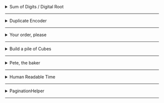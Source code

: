 <details>
<summary>Sum of Digits / Digital Root</summary>

    Digital root is the recursive sum of all the digits in a number.
    
    Given n, take the sum of the digits of n. If that value has more than one digit,
    continue reducing in this way until a single-digit number is produced. The input will be a non-negative integer.

> Examples<br>
>     16  -->  1 + 6 = 7 <br>
>    942  -->  9 + 4 + 2 = 15  -->  1 + 5 = 6<br>
> 132189  -->  1 + 3 + 2 + 1 + 8 + 9 = 24  -->  2 + 4 = 6<br>
> 493193  -->  4 + 9 + 3 + 1 + 9 + 3 = 29  -->  2 + 9 = 11  -->  1 + 1 = 2

***Solution:***
```python
def digital_root(n):
    s=str(n)
    l = len(s)
    if l >1:
        return digital_root(sum(int(each)for each in s))
    return n
```
</details>

---

<details>
<summary>Duplicate Encoder</summary>
   
    The goal of this exercise is to convert a string to a new string where each character
    in the new string is "(" if that character appears only once in the original string,
    or ")" if that character appears more than once in the original string. Ignore
    capitalization when determining if a character is a duplicate.


> Examples<br>
> "din"      =>  "((("<br>
> "recede"   =>  "()()()"<br>
> "Success"  =>  ")())())"<br>
> "(( @"     =>  "))(("

***Solution:***
```python
def duplicate_encode(word):
    word = word.lower()
    new_word=''
    for letter in word:
        count=0
        for l in word:
            if l == letter:
                count+=1
        if count >1:
            new_word += ')'
        else:
            new_word += '('
    return new_word
```
</details>

---

<details>
<summary>Your order, please</summary>
   
    Your task is to sort a given string. Each word in the string will contain a single number.
    This number is the position the word should have in the result.

    Note: Numbers can be from 1 to 9. So 1 will be the first word (not 0).

    If the input string is empty, return an empty string. The words in the input String will only contain valid consecutive numbers.

> Examples<br>
> "is2 Thi1s T4est 3a"  -->  "Thi1s is2 3a T4est"<br>
> "4of Fo1r pe6ople g3ood th5e the2"  -->  "Fo1r the2 g3ood 4of th5e pe6ople"<br>
> ""  -->  ""

***Solution:***
```python
def order(sentence):
    if sentence == '':
        return ''
    sentence = sentence.split()
    new_sentence= ['~' for word in sentence]
    for word in sentence:
        print(word)
        for letter in word:
            try:
                new_sentence[int(letter)-1]=word
            except:
                continue
    new_sentence = ' '.join(each for each in new_sentence)
    return new_sentence
```
</details>

---

<details>
<summary>Build a pile of Cubes</summary>
   
Your task is to construct a building which will be a pile of n cubes.
The cube at the bottom will have a volume of n<sup>3</sup>, the cube above will have volume of (n-1)<sup>3</sup> and so on until the top which will have a volume of 1<sup>3</sup>

You are given the total volume m of the building. Being given m can you find the number n of cubes you will have to build?

The parameter of the function findNB (find_nb, fin-nb, findNB, ...) will be an integer m and you have to return the integer n such as n<sup>3</sup> + (n-1)<sup>3</sup> + (n-2)<sup>3</sup> + ... + 1<sup>3</sup> = m if such a n exists or -1 if there is no such n.

> Examples<br>
> findNb(1071225) --> 45<br>
> findNb(91716553919377) --> -1

***Solution:***
```python
def find_nb(mass):
    count = 0
    m=0
    while m<mass:
        count += 1
        m += count**3
        if m>mass:
            return -1
    return count
```
</details>

---

<details>
<summary>Pete, the baker</summary>
   
    Pete likes to bake some cakes. He has some recipes and ingredients. Unfortunately he is not good in maths. Can you help him to find out, how many cakes he could bake considering his recipes?

    Write a function cakes(), which takes the recipe (object) and the available ingredients (also an object) and returns the maximum number of cakes Pete can bake (integer). For simplicity there are no units for the amounts (e.g. 1 lb of flour or 200 g of sugar are simply 1 or 200). Ingredients that are not present in the objects, can be considered as 0.

```python
Examples:

# must return 2
cakes({flour: 500, sugar: 200, eggs: 1}, {flour: 1200, sugar: 1200, eggs: 5, milk: 200})<br>
# must return 0
cakes({apples: 3, flour: 300, sugar: 150, milk: 100, oil: 100}, {sugar: 500, flour: 2000, milk: 2000})
```

***Solution:***
```python
def cakes(recipe, available):
    amount  = []
    for each in recipe:
        if each not in available:
            return 0
        amount.append(available[each]//recipe[each])
    return min(amount)
```
</details>

---

<details>
<summary>Human Readable Time</summary>
   
    Write a function, which takes a non-negative integer (seconds) as input and returns the time in a human-readable format (HH:MM:SS)

    HH = hours, padded to 2 digits, range: 00 - 99
    MM = minutes, padded to 2 digits, range: 00 - 59
    SS = seconds, padded to 2 digits, range: 00 - 59
    The maximum time never exceeds 359999 (99:59:59)

    You can find some examples in the test fixtures.



> Examples<br>
> test.assert_equals(make_readable(0), "00:00:00")<br>
        test.assert_equals(make_readable(59), "00:00:59")<br>
        test.assert_equals(make_readable(60), "00:01:00")<br>
        test.assert_equals(make_readable(3599), "00:59:59")<br>

***Solution:***
```python
def make_readable(seconds):
    hours = seconds // 3600
    seconds -= hours * 3600
    minutes = seconds // 60
    seconds -= minutes * 60
    h=''
    m=''
    s=''
    if hours <10:
        h=0
    if minutes <10:
        m=0
    if seconds <10:
        s=0
    return (f'{h}{hours}:{m}{minutes}:{s}{seconds}')
```
</details>

---

<details>
<summary>PaginationHelper</summary>
   
    For this exercise you will be strengthening your page-fu
    mastery. You will complete the PaginationHelper class,
    which is a utility class helpful for querying paging
    information related to an array.

The class is designed to take in an array of values and an integer indicating how many items will be allowed per each page. The types of values contained within the collection/array are not relevant.

The following are some examples of how this class is used:

Examples:
```python
helper = PaginationHelper(['a','b','c','d','e','f'], 4)
helper.page_count() # should == 2
helper.item_count() # should == 6
helper.page_item_count(0) # should == 4
helper.page_item_count(1) # last page - should == 2
helper.page_item_count(2) # should == -1 since the page is invalid

# page_index takes an item index and returns the page that it belongs on
helper.page_index(5) # should == 1 (zero based index)
helper.page_index(2) # should == 0
helper.page_index(20) # should == -1
helper.page_index(-10) # should == -1 because negative indexes are invalid
```

***Solution:***
```python
class PaginationHelper:
    
    # The constructor takes in an array of items and an integer indicating
    # how many items fit within a single page
    def __init__(self, collection, items_per_page):
        self.length = len(collection)
        self.ipp = items_per_page
        self.pages = self.length // self.ipp + (self.length % self.ipp >0)
    # returns the number of items within the entire collection
    def item_count(self):
        return self.length
    
    # returns the number of pages
    def page_count(self):
        return self.pages
    
    # returns the number of items on the given page. page_index is zero based
    # this method should return -1 for page_index values that are out of range
    def page_item_count(self, page_index):
        if page_index +1 > self.pages or page_index <0:
            return -1
        if page_index+1 == self.pages and self.length % self.ipp >0:
            return self.length % self.ipp
        else:
            return self.ipp
            
    
    # determines what page an item at the given index is on. Zero based indexes.
    # this method should return -1 for item_index values that are out of range
    def page_index(self, item_index):
        if item_index +1 > self.length or item_index < 0:
            return -1
        return item_index // self.ipp
```
</details>

---
<!--
<details>
<summary>Placeholder</summary>
   
    asdf
    asdf

> Examples<br>
> asdf<br>
> asdf<br>
> asdf<br>

***Solution:***
```python
asdf
asdf
asdf
```
</details>

---
-->
